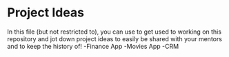# Project Ideas

In this file (but not restricted to), you can use to get used to working on this repository and jot down project ideas to easily be shared with your mentors and to keep the history of!
-Finance App
-Movies App
-CRM
